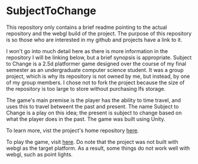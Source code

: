 # SubjectToChange

This repository only contains a brief readme pointing to the actual repository and the webgl build of the project. The purpose of this repository is so those who are interested in my github and projects have a link to it.

I won't go into much detail here as there is more information in the repository I will be linking below, but a brief synopsis is appropriate. Subject to Change is a 2.5d platformer game designed over the course of my final semester as an undergraduate computer science student. It was a group project, which is why its repository is not owned by me, but instead, by one of my group members. I chose not to fork the project because the size of the repository is too large to store without purchasing lfs storage.

The game's main premise is the player has the ability to time travel, and uses this to travel betweent the past and present. The name Subject to Change is a play on this idea; the present is subject to change based on what the player does in the past. The game was built using Unity.

To learn more, vist the project's home repository [here](https://github.com/Subject-to-Change/490-Project).

To play the game, visit [here](https://play.unity.com/mg/other/subjecttochangewebglbuild). Do note that the project was not built with webgl as the target platform. As a result, some things do not work well with webgl, such as point lights.
